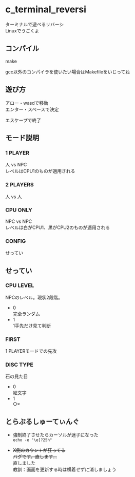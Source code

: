 # c_terminal_reversi
ターミナルで遊べるリバーシ  
Linuxでうごくよ


## コンパイル
make

gcc以外のコンパイラを使いたい場合はMakefileをいじってね


## 遊び方
アロー・wasdで移動  
エンター・スペースで決定

エスケープで終了


## モード説明

### 1 PLAYER
人 vs NPC  
レベルはCPU1のものが適用される

### 2 PLAYERS
人 vs 人

### CPU ONLY
NPC vs NPC  
レベルは白がCPU1、黒がCPU2のものが適用される

### CONFIG
せってい


## せってい

### CPU LEVEL
NPCのレベル。現状2段階。  
* 0  
完全ランダム
* 1  
1手先だけ見て判断

### FIRST
1 PLAYERモードでの先攻

### DISC TYPE
石の見た目  
* 0  
絵文字
* 1  
○×

## とらぶるしゅーてぃんぐ
+ 強制終了させたらカーソルが迷子になった  
  `echo -e "\e[?25h"`

+ <del>X側のカウントが狂ってる</del>  
  <del>バグです。直します…</del>  
  直しました  
  教訓：画面を更新する時は横着せずに消しましょう
